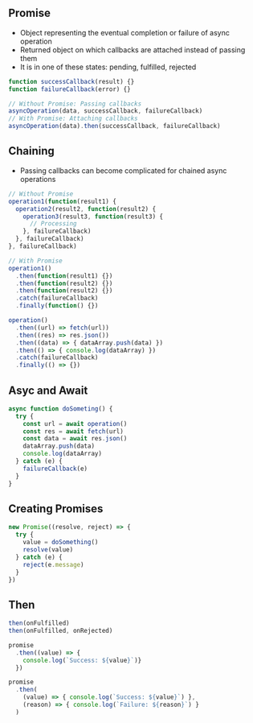 ## Promise
- Object representing the eventual completion or failure of async operation
- Returned object on which callbacks are attached instead of passing them
- It is in one of these states: pending, fulfilled, rejected

```js
function successCallback(result) {}
function failureCallback(error) {}

// Without Promise: Passing callbacks
asyncOperation(data, successCallback, failureCallback)
// With Promise: Attaching callbacks
asyncOperation(data).then(successCallback, failureCallback)
```

## Chaining
- Passing callbacks can become complicated for chained async operations

```js
// Without Promise
operation1(function(result1) {
  operation2(result2, function(result2) {
    operation3(result3, function(result3) {
      // Processing
    }, failureCallback)
  }, failureCallback)
}, failureCallback)

// With Promise
operation1()
  .then(function(result1) {})
  .then(function(result2) {})
  .then(function(result2) {})
  .catch(failureCallback)
  .finally(function() {})

operation()
  .then((url) => fetch(url))
  .then((res) => res.json())
  .then((data) => { dataArray.push(data) })
  .then(() => { console.log(dataArray) })
  .catch(failureCallback)
  .finally(() => {})
```

## Asyc and Await
```js
async function doSometing() {
  try {
    const url = await operation()
    const res = await fetch(url)
    const data = await res.json()
    dataArray.push(data)
    console.log(dataArray)
  } catch (e) {
    failureCallback(e)
  }
}
```

## Creating Promises
```js
new Promise((resolve, reject) => {
  try {
    value = doSomething()
    resolve(value)
  } catch (e) {
    reject(e.message)
  }
})
```

## Then
```js
then(onFulfilled)
then(onFulfilled, onRejected)

promise
  .then((value) => {
    console.log(`Success: ${value}`)}
  })

promise
  .then(
    (value) => { console.log(`Success: ${value}`) },
    (reason) => { console.log(`Failure: ${reason}`) }
  )
```
